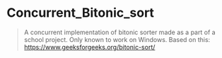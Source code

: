 # Concurrent_Bitonic_sort
> A concurrent implementation of bitonic sorter made as a part of a school project. Only known to work on Windows.
> Based on this: https://www.geeksforgeeks.org/bitonic-sort/
